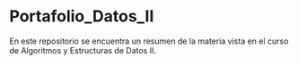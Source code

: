 # Portafolio_Datos_II

En este repositorio se encuentra un resumen de la materia vista en el curso de Algoritmos y Estructuras de Datos II.
